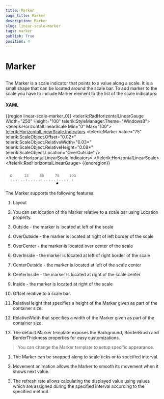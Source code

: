 ```yaml
---
title: Marker
page_title: Marker
description: Marker
slug: linear-scale-marker
tags: marker
publish: True
position: 4
---
```


# Marker



## 

The Marker is a scale indicator that points to a value along a scale. It is a small shape that can be located around the scale bar. To add marker to the scale you have to include Marker element to the list of the scale indicators:

#### __XAML__

{{region linear-scale-marker_0}}
	<telerik:RadHorizontalLinearGauge Width="250" Height="100" telerik:StyleManager.Theme="Windows8">
	    <telerik:HorizontalLinearScale Min="0" Max="100">
	        <telerik:HorizontalLinearScale.Indicators>
	            <telerik:Marker  Value="75"
	                             telerik:ScaleObject.Offset="0.02*"
	                             telerik:ScaleObject.RelativeWidth="0.03*"
	                             telerik:ScaleObject.RelativeHeight="0.08*" 
	                             telerik:ScaleObject.Location="OverOutside" />
	        </telerik:HorizontalLinearScale.Indicators>
	    </telerik:HorizontalLinearScale>
	</telerik:RadHorizontalLinearGauge>
	{{endregion}}



![Linear Scale Marker](images/LinearScaleMarker.png)

The Marker supports the following features:

1. Layout 
			

1. You can set location of the Marker relative to a scale bar using Location property.
					

1. Outside - the marker is located at left of the scale

1. OverOutside - the marker is located at right of left border of the scale

1. OverCenter - the marker is located over center of the scale

1. OverInside - the marker is located at left of right border of the scale

1. CenterOutside - the marker is located at left of the scale center

1. CenterInside - the marker is located at right of the scale center

1. Inside - the marker is located at right of the scale

1. Offset relative to a scale bar.

1. RelativeHeight that specifies a height of the Marker given as part of the container size.

1. RelativeWidth that specifies a width of the Marker given as part of the container size.

1. The default Marker template exposes the Background, BorderBrush and BorderThickness properties for easy customizations. 
          

>You can change the Marker template to setup specific appearance.

1. The Marker can be snapped along to scale ticks or to specified interval.

1. Movement animation allows the Marker to smooth its movement when it shows next value.

1. The refresh rate allows calculating the displayed value using values which are assigned during the specified interval according to the specified method.
